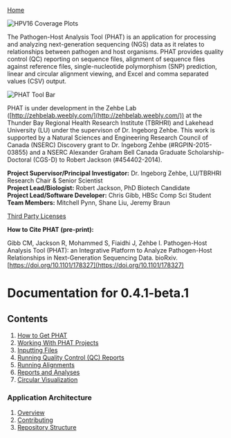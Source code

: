 [Home](https://chgibb.github.io/PHATDocs/)

![HPV16 Coverage Plots](https://chgibb.github.io//PHATDocs/docs/releases/0.1.0-beta.1/covHPV16white.png)

The Pathogen-Host Analysis Tool (PHAT) is an application for processing and analyzing next-generation sequencing (NGS) data as it relates to relationships between pathogen and host organisms. PHAT provides quality control (QC) reporting on sequence files, alignment of sequence files against reference files, single-nucleotide polymorphism (SNP) prediction, linear and circular alignment viewing, and Excel and comma separated values (CSV) output.

![PHAT Tool Bar](https://chgibb.github.io//PHATDocs/docs/releases/0.4.1-beta.1/PHATtoolbar.png)

PHAT is under development in the Zehbe Lab ([http://zehbelab.weebly.com/](http://zehbelab.weebly.com/)) at the Thunder Bay Regional Health Research Institute (TBRHRI) and Lakehead University (LU) under the supervison of Dr. Ingeborg Zehbe. This work is supported by a Natural Sciences and Engineering Research Council of Canada (NSERC) Discovery grant to Dr. Ingeborg Zehbe (#RGPIN-2015-03855) and a NSERC Alexander Graham Bell Canada Graduate Scholarship-Doctoral (CGS-D) to Robert Jackson (#454402-2014).

**Project Supervisor/Principal Investigator:** Dr. Ingeborg Zehbe, LU/TBRHRI Research Chair & Senior Scientist    
**Project Lead/Biologist:** Robert Jackson, PhD Biotech Candidate    
**Project Lead/Software Developer:** Chris Gibb, HBSc Comp Sci Student  
**Team Members:** Mitchell Pynn, Shane Liu, Jeremy Braun

[Third Party Licenses](https://chgibb.github.io/PHATDocs/docs/releases/0.4.1-beta.1/thirdParty)

**How to Cite PHAT (pre-print):**

Gibb CM, Jackson R, Mohammed S, Fiaidhi J, Zehbe I. Pathogen-Host Analysis Tool (PHAT): an Integrative Platform to Analyze Pathogen-Host Relationships in Next-Generation Sequencing Data. bioRxiv. [https://doi.org/10.1101/178327](https://doi.org/10.1101/178327)

# Documentation for 0.4.1-beta.1
## Contents
1. [How to Get PHAT](https://chgibb.github.io/PHATDocs/docs/releases/0.4.1-beta.1/howToGetPHAT)
2. [Working With PHAT Projects](https://chgibb.github.io/PHATDocs/docs/releases/0.4.1-beta.1/projects)
3. [Inputting Files](https://chgibb.github.io/PHATDocs/docs/releases/0.4.1-beta.1/inputtingFiles)
4. [Running Quality Control (QC) Reports](https://chgibb.github.io/PHATDocs/docs/releases/0.4.1-beta.1/QCReports)
5. [Running Alignments](https://chgibb.github.io/PHATDocs/docs/releases/0.4.1-beta.1/runningAlignments)
6. [Reports and Analyses](https://chgibb.github.io/PHATDocs/docs/releases/0.4.1-beta.1/reportsAndAnalyses)
7. [Circular Visualization](https://chgibb.github.io/PHATDocs/docs/releases/0.4.1-beta.1/circularVisualization)

### Application Architecture
1. [Overview](https://chgibb.github.io/PHATDocs/docs/releases/0.4.1-beta.1/archOverview)
2. [Contributing](https://chgibb.github.io/PHATDocs/docs/releases/0.4.1-beta.1/contributingGuide)
3. [Repository Structure](https://chgibb.github.io/PHATDocs/docs/releases/0.4.1-beta.1/repoStructure)
